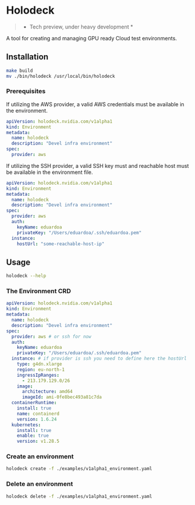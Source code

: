 # Holodeck

> * Tech preview, under heavy development *

A tool for creating and managing GPU ready Cloud test environments.

## Installation

```bash
make build
mv ./bin/holodeck /usr/local/bin/holodeck
```

### Prerequisites

If utilizing the AWS provider, a valid AWS credentials must be available in the environment.

```yaml
apiVersion: holodeck.nvidia.com/v1alpha1
kind: Environment
metadata:
  name: holodeck
  description: "Devel infra environment"
spec:
  provider: aws
```

If utilizing the SSH provider, a valid SSH key must and reachable host must be available in the environment file.

```yaml
apiVersion: holodeck.nvidia.com/v1alpha1
kind: Environment
metadata:
  name: holodeck
  description: "Devel infra environment"
spec:
  provider: aws
  auth:
    keyName: eduardoa
    privateKey: "/Users/eduardoa/.ssh/eduardoa.pem"
  instance:
    hostUrl: "some-reachable-host-ip"
```

##  Usage

```bash
holodeck --help
```

### The Environment CRD

```yaml
apiVersion: holodeck.nvidia.com/v1alpha1
kind: Environment
metadata:
  name: holodeck
  description: "Devel infra environment"
spec:
  provider: aws # or ssh for now
  auth:
    keyName: eduardoa
    privateKey: "/Users/eduardoa/.ssh/eduardoa.pem"
  instance: # if provider is ssh you need to define here the hostUrl
    type: g4dn.xlarge
    region: eu-north-1
    ingressIpRanges:
      - 213.179.129.0/26
    image:
      architecture: amd64
      imageId: ami-0fe8bec493a81c7da
  containerRuntime:
    install: true
    name: containerd
    version: 1.6.24
  kubernetes:
    install: true
    enable: true
    version: v1.28.5
```

### Create an environment

```bash
holodeck create -f ./examples/v1alpha1_environment.yaml
```

### Delete an environment

```bash
holodeck delete -f ./examples/v1alpha1_environment.yaml
```